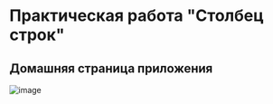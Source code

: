 # Практическая работа "Столбец строк"

## Домашняя страница приложения

![image](https://github.com/sashaISP/oneLesson/assets/160009685/10766f42-d153-4075-85d9-40d385b57b87)
